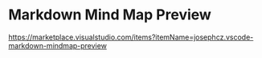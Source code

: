 # Markdown Mind Map Preview

https://marketplace.visualstudio.com/items?itemName=josephcz.vscode-markdown-mindmap-preview